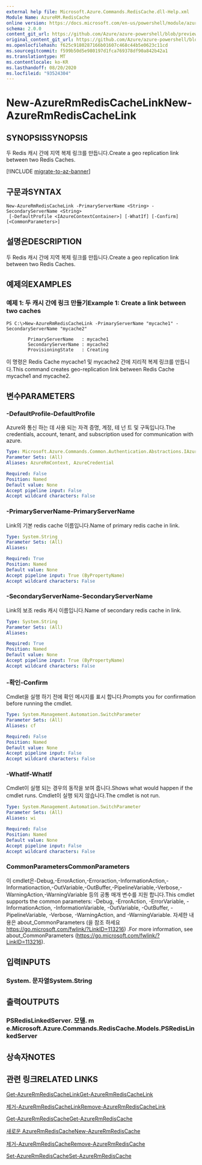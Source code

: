 ```yaml
---
external help file: Microsoft.Azure.Commands.RedisCache.dll-Help.xml
Module Name: AzureRM.RedisCache
online version: https://docs.microsoft.com/en-us/powershell/module/azurerm.rediscache/new-azurermrediscachelink
schema: 2.0.0
content_git_url: https://github.com/Azure/azure-powershell/blob/preview/src/ResourceManager/RedisCache/Commands.RedisCache/help/New-AzureRmRedisCacheLink.md
original_content_git_url: https://github.com/Azure/azure-powershell/blob/preview/src/ResourceManager/RedisCache/Commands.RedisCache/help/New-AzureRmRedisCacheLink.md
ms.openlocfilehash: f625c9180287166b01607c468c44b5e0623c11cd
ms.sourcegitcommit: f599b50d5e980197d1fca769378df90a842b42a1
ms.translationtype: MT
ms.contentlocale: ko-KR
ms.lasthandoff: 08/20/2020
ms.locfileid: "93524304"
---
```

# <span data-ttu-id="eba85-101">New-AzureRmRedisCacheLink</span><span class="sxs-lookup"><span data-stu-id="eba85-101">New-AzureRmRedisCacheLink</span></span>

## <span data-ttu-id="eba85-102">SYNOPSIS</span><span class="sxs-lookup"><span data-stu-id="eba85-102">SYNOPSIS</span></span>
<span data-ttu-id="eba85-103">두 Redis 캐시 간에 지역 복제 링크를 만듭니다.</span><span class="sxs-lookup"><span data-stu-id="eba85-103">Create a geo replication link between two Redis Caches.</span></span>

[!INCLUDE [migrate-to-az-banner](../../includes/migrate-to-az-banner.md)]

## <span data-ttu-id="eba85-104">구문과</span><span class="sxs-lookup"><span data-stu-id="eba85-104">SYNTAX</span></span>

```
New-AzureRmRedisCacheLink -PrimaryServerName <String> -SecondaryServerName <String>
 [-DefaultProfile <IAzureContextContainer>] [-WhatIf] [-Confirm] [<CommonParameters>]
```

## <span data-ttu-id="eba85-105">설명은</span><span class="sxs-lookup"><span data-stu-id="eba85-105">DESCRIPTION</span></span>
<span data-ttu-id="eba85-106">두 Redis 캐시 간에 지역 복제 링크를 만듭니다.</span><span class="sxs-lookup"><span data-stu-id="eba85-106">Create a geo replication link between two Redis Caches.</span></span>

## <span data-ttu-id="eba85-107">예제의</span><span class="sxs-lookup"><span data-stu-id="eba85-107">EXAMPLES</span></span>

### <span data-ttu-id="eba85-108">예제 1: 두 캐시 간에 링크 만들기</span><span class="sxs-lookup"><span data-stu-id="eba85-108">Example 1: Create a link between two caches</span></span>
```
PS C:\>New-AzureRmRedisCacheLink -PrimaryServerName "mycache1" -SecondaryServerName "mycache2"

        PrimaryServerName   : mycache1
        SecondaryServerName : mycache2
        ProvisioningState   : Creating
```

<span data-ttu-id="eba85-109">이 명령은 Redis Cache mycache1 및 mycache2 간에 지리적 복제 링크를 만듭니다.</span><span class="sxs-lookup"><span data-stu-id="eba85-109">This command creates geo-replication link between Redis Cache mycache1 and mycache2.</span></span>

## <span data-ttu-id="eba85-110">변수</span><span class="sxs-lookup"><span data-stu-id="eba85-110">PARAMETERS</span></span>

### <span data-ttu-id="eba85-111">-DefaultProfile</span><span class="sxs-lookup"><span data-stu-id="eba85-111">-DefaultProfile</span></span>
<span data-ttu-id="eba85-112">Azure와 통신 하는 데 사용 되는 자격 증명, 계정, 테 넌 트 및 구독입니다.</span><span class="sxs-lookup"><span data-stu-id="eba85-112">The credentials, account, tenant, and subscription used for communication with azure.</span></span>

```yaml
Type: Microsoft.Azure.Commands.Common.Authentication.Abstractions.IAzureContextContainer
Parameter Sets: (All)
Aliases: AzureRmContext, AzureCredential

Required: False
Position: Named
Default value: None
Accept pipeline input: False
Accept wildcard characters: False
```

### <span data-ttu-id="eba85-113">-PrimaryServerName</span><span class="sxs-lookup"><span data-stu-id="eba85-113">-PrimaryServerName</span></span>
<span data-ttu-id="eba85-114">Link의 기본 redis cache 이름입니다.</span><span class="sxs-lookup"><span data-stu-id="eba85-114">Name of primary redis cache in link.</span></span>

```yaml
Type: System.String
Parameter Sets: (All)
Aliases:

Required: True
Position: Named
Default value: None
Accept pipeline input: True (ByPropertyName)
Accept wildcard characters: False
```

### <span data-ttu-id="eba85-115">-SecondaryServerName</span><span class="sxs-lookup"><span data-stu-id="eba85-115">-SecondaryServerName</span></span>
<span data-ttu-id="eba85-116">Link의 보조 redis 캐시 이름입니다.</span><span class="sxs-lookup"><span data-stu-id="eba85-116">Name of secondary redis cache in link.</span></span>

```yaml
Type: System.String
Parameter Sets: (All)
Aliases:

Required: True
Position: Named
Default value: None
Accept pipeline input: True (ByPropertyName)
Accept wildcard characters: False
```

### <span data-ttu-id="eba85-117">-확인</span><span class="sxs-lookup"><span data-stu-id="eba85-117">-Confirm</span></span>
<span data-ttu-id="eba85-118">Cmdlet을 실행 하기 전에 확인 메시지를 표시 합니다.</span><span class="sxs-lookup"><span data-stu-id="eba85-118">Prompts you for confirmation before running the cmdlet.</span></span>

```yaml
Type: System.Management.Automation.SwitchParameter
Parameter Sets: (All)
Aliases: cf

Required: False
Position: Named
Default value: None
Accept pipeline input: False
Accept wildcard characters: False
```

### <span data-ttu-id="eba85-119">-WhatIf</span><span class="sxs-lookup"><span data-stu-id="eba85-119">-WhatIf</span></span>
<span data-ttu-id="eba85-120">Cmdlet이 실행 되는 경우의 동작을 보여 줍니다.</span><span class="sxs-lookup"><span data-stu-id="eba85-120">Shows what would happen if the cmdlet runs.</span></span>
<span data-ttu-id="eba85-121">Cmdlet이 실행 되지 않습니다.</span><span class="sxs-lookup"><span data-stu-id="eba85-121">The cmdlet is not run.</span></span>

```yaml
Type: System.Management.Automation.SwitchParameter
Parameter Sets: (All)
Aliases: wi

Required: False
Position: Named
Default value: None
Accept pipeline input: False
Accept wildcard characters: False
```

### <span data-ttu-id="eba85-122">CommonParameters</span><span class="sxs-lookup"><span data-stu-id="eba85-122">CommonParameters</span></span>
<span data-ttu-id="eba85-123">이 cmdlet은-Debug,-ErrorAction,-Erroraction,-InformationAction,-Informationaction,-OutVariable,-OutBuffer,-PipelineVariable,-Verbose,-WarningAction,-WarningVariable 등의 공통 매개 변수를 지원 합니다.</span><span class="sxs-lookup"><span data-stu-id="eba85-123">This cmdlet supports the common parameters: -Debug, -ErrorAction, -ErrorVariable, -InformationAction, -InformationVariable, -OutVariable, -OutBuffer, -PipelineVariable, -Verbose, -WarningAction, and -WarningVariable.</span></span> <span data-ttu-id="eba85-124">자세한 내용은 about_CommonParameters (을 참조 하세요 https://go.microsoft.com/fwlink/?LinkID=113216) .</span><span class="sxs-lookup"><span data-stu-id="eba85-124">For more information, see about_CommonParameters (https://go.microsoft.com/fwlink/?LinkID=113216).</span></span>

## <span data-ttu-id="eba85-125">입력</span><span class="sxs-lookup"><span data-stu-id="eba85-125">INPUTS</span></span>

### <span data-ttu-id="eba85-126">System. 문자열</span><span class="sxs-lookup"><span data-stu-id="eba85-126">System.String</span></span>

## <span data-ttu-id="eba85-127">출력</span><span class="sxs-lookup"><span data-stu-id="eba85-127">OUTPUTS</span></span>

### <span data-ttu-id="eba85-128">PSRedisLinkedServer. 모델. m e.</span><span class="sxs-lookup"><span data-stu-id="eba85-128">Microsoft.Azure.Commands.RedisCache.Models.PSRedisLinkedServer</span></span>

## <span data-ttu-id="eba85-129">상속자</span><span class="sxs-lookup"><span data-stu-id="eba85-129">NOTES</span></span>

## <span data-ttu-id="eba85-130">관련 링크</span><span class="sxs-lookup"><span data-stu-id="eba85-130">RELATED LINKS</span></span>

[<span data-ttu-id="eba85-131">Get-AzureRmRedisCacheLink</span><span class="sxs-lookup"><span data-stu-id="eba85-131">Get-AzureRmRedisCacheLink</span></span>](./Get-AzureRmRedisCacheLink.md)

[<span data-ttu-id="eba85-132">제거-AzureRmRedisCacheLink</span><span class="sxs-lookup"><span data-stu-id="eba85-132">Remove-AzureRmRedisCacheLink</span></span>](./Remove-AzureRmRedisCacheLink.md)

[<span data-ttu-id="eba85-133">Get-AzureRmRedisCache</span><span class="sxs-lookup"><span data-stu-id="eba85-133">Get-AzureRmRedisCache</span></span>](./Get-AzureRmRedisCache.md)

[<span data-ttu-id="eba85-134">새로운 AzureRmRedisCache</span><span class="sxs-lookup"><span data-stu-id="eba85-134">New-AzureRmRedisCache</span></span>](./New-AzureRmRedisCache.md)

[<span data-ttu-id="eba85-135">제거-AzureRmRedisCache</span><span class="sxs-lookup"><span data-stu-id="eba85-135">Remove-AzureRmRedisCache</span></span>](./Remove-AzureRmRedisCache.md)

[<span data-ttu-id="eba85-136">Set-AzureRmRedisCache</span><span class="sxs-lookup"><span data-stu-id="eba85-136">Set-AzureRmRedisCache</span></span>](./Set-AzureRmRedisCache.md)
